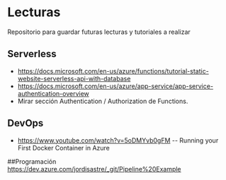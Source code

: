 # Lecturas
Repositorio para guardar futuras lecturas y tutoriales a realizar

## Serverless
* https://docs.microsoft.com/en-us/azure/functions/tutorial-static-website-serverless-api-with-database
* https://docs.microsoft.com/en-us/azure/app-service/app-service-authentication-overview
* Mirar sección Authentication / Authorization de Functions.

## DevOps
* https://www.youtube.com/watch?v=5oDMYvb0gFM -- Running your First Docker Container in Azure

##Programación
https://dev.azure.com/jordisastre/_git/Pipeline%20Example

